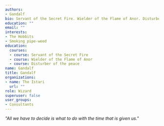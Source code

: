 ```yaml
---
authors:
- Gandalf
bio: Servant of the Secret Fire. Wielder of the Flame of Anor. Disturber of the peace.
education: ""
email: ""
interests:
- The Hobbits
- Smoking pipe-weed
education:
  courses:
  - course: Servant of the Secret Fire
  - course: Wielder of the Flame of Anor
  - course: Disturber of the peace
name: Gandalf
title: Gandalf
organizations:
- name: The Istari
  url: ""
role: Wizard
superuser: false
user_groups:
- Consultants
---
```


*"All we have to decide is what to do with the time that is given us."*